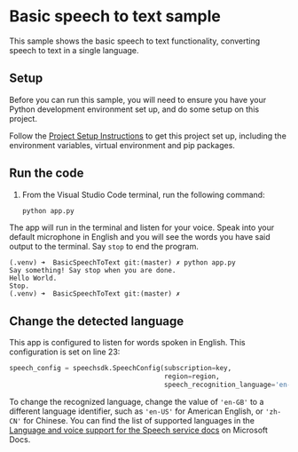 # Basic speech to text sample

This sample shows the basic speech to text functionality, converting speech to text in a single language.

## Setup

Before you can run this sample, you will need to ensure you have your Python development environment set up, and do some setup on this project.

Follow the [Project Setup Instructions](./ProjectSetup.md) to get this project set up, including the environment variables, virtual environment and pip packages.

## Run the code

1. From the Visual Studio Code terminal, run the following command:

    ```sh
    python app.py
    ```

The app will run in the terminal and listen for your voice. Speak into your default microphone in English and you will see the words you have said output to the terminal. Say `stop` to end the program.

```output
(.venv) ➜  BasicSpeechToText git:(master) ✗ python app.py
Say something! Say stop when you are done.
Hello World.
Stop.
(.venv) ➜  BasicSpeechToText git:(master) ✗
```

## Change the detected language

This app is configured to listen for words spoken in English. This configuration is set on line 23:

```python
speech_config = speechsdk.SpeechConfig(subscription=key,
                                       region=region,
                                       speech_recognition_language='en-GB')
```

To change the recognized language, change the value of `'en-GB'` to a different language identifier, such as `'en-US'` for American English, or `'zh-CN'` for Chinese. You can find the list of supported languages in the [Language and voice support for the Speech service docs](https://docs.microsoft.com/azure/cognitive-services/speech-service/language-support?WT.mc_id=speechtotextsamples-github-jabenn) on Microsoft Docs.
